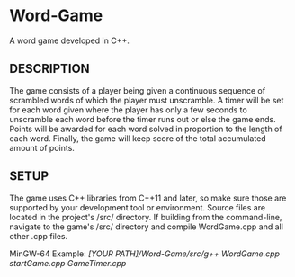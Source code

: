 # Word-Game
A word game developed in C++.
<h2>DESCRIPTION</h2>
<p>The game consists of a player being given a continuous sequence of scrambled words of which the player must unscramble. A timer will 
  be set for each word given where the player has only a few seconds to unscramble each word before the timer runs out or else the game 
  ends. Points will be awarded for each word solved in proportion to the length of each word. Finally, the game will keep score of the 
  total accumulated amount of points.</p>

<h2>SETUP</h2>
<p>The game uses C++ libraries from C++11 and later, so make sure those are supported by your development tool or environment. 
   Source files are located in the project's /src/ directory. If building from the command-line, navigate to the game's /src/ directory and 
  compile WordGame.cpp and all other .cpp files. </p>
MinGW-64 Example: <em>[YOUR PATH]/Word-Game/src/g++ WordGame.cpp startGame.cpp GameTimer.cpp</em> 
  
